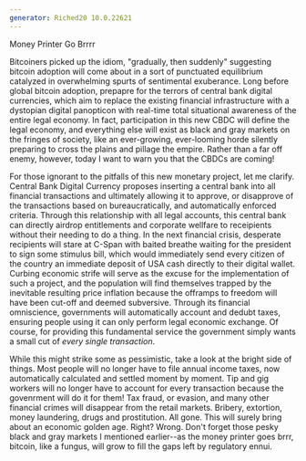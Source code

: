```yaml
---
generator: Riched20 10.0.22621
---
```


Money Printer Go Brrrr

Bitcoiners picked up the idiom, \"gradually, then suddenly\" suggesting
bitcoin adoption will come about in a sort of punctuated equilibrium
catalyzed in overwhelming spurts of sentimental exuberance. Long before
global bitcoin adoption, prepapre for the terrors of central bank
digital currencies, which aim to replace the existing financial
infrastructure with a dystopian digital panopticon with real-time total
situational awareness of the entire legal economy. In fact,
participation in this new CBDC will define the legal economy, and
everything else will exist as black and gray markets on the fringes of
society, like an ever-growing, ever-looming horde silently preparing to
cross the plains and pillage the empire. Rather than a far off enemy,
however, today I want to warn you that the CBDCs are coming!

For those ignorant to the pitfalls of this new monetary project, let me
clarify. Central Bank Digital Currency proposes inserting a central bank
into all financial transactions and ultimately allowing it to approve,
or disapprove of the transactions based on bureaucratically, and
automatically enforced criteria. Through this relationship with all
legal accounts, this central bank can directly airdrop entitlements and
corporate wellfare to receipients without their needing to do a thing.
In the next financial crisis, desperate recipients will stare at C-Span
with baited breathe waiting for the president to sign some stimulus
bill, which would immediately send every citizen of the country an
immediate deposit of USA cash directly to their digital wallet. Curbing
economic strife will serve as the excuse for the implementation of such
a project, and the population will find themselves trapped by the
inevitable resulting price inflation because the offramps to freedom
will have been cut-off and deemed subversive. Through its financial
omniscience, governments will automatically account and dedubt taxes,
ensuring people using it can only perform legal economic exchange. Of
course, for providing this fundamental service the government simply
wants a small cut of *every single transaction*.

While this might strike some as pessimistic, take a look at the bright
side of things. Most people will no longer have to file annual income
taxes, now automatically calculated and settled moment by moment. Tip
and gig workers will no longer have to account for every transaction
because the govenrment will do it for them! Tax fraud, or evasion, and
many other financial crimes will disappear from the retail markets.
Bribery, extortion, money laundering, drugs and prostitution. All gone.
This will surely bring about an economic golden age. Right? Wrong.
Don\'t forget those pesky black and gray markets I mentioned
earlier\--as the money printer goes brrr, bitcoin, like a fungus, will
grow to fill the gaps left by regulatory ennui.

